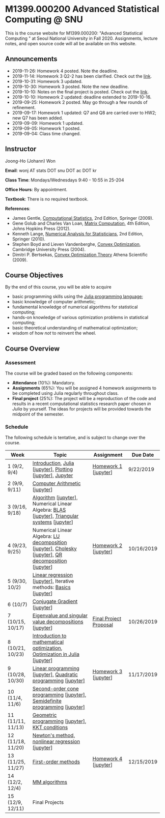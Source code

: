 # M1399.000200 Advanced Statistical Computing @ SNU

This is the course website for M1399.000200: "Advanced Statistical Computing " at Seoul National University in Fall 2020. Assignments, lecture notes, and open source code will all be available on this website.

## Announcements

* 2019-11-26: Homework 4 posted. Note the deadline.
* 2019-11-14: Homework 3 Q2-2 has been clarified. Check out the [link](./hw/hw3/hw03.html).
* 2019-10-31: Homework 3 updated.
* 2019-10-30: Homework 3 posted. Note the new deadline.
* 2019-10-10: Notes on the final project is posted. Check out the [link](./project/project.md).
* 2019-10-10: Homework 2 updated: deadline extended to 2019-10-16.
* 2019-09-25: Homework 2 posted. May go through a few rounds of refinement.
* 2019-09-17: Homework 1 updated: Q7 and Q8 are carried over to HW2; new Q7 has been added.
* 2019-09-09: Homework 1 updated.
* 2019-09-05: Homework 1 posted.
* 2019-09-04: Class time changed.

## Instructor 

Joong-Ho (Johann) Won

**Email**: wonj AT stats DOT snu DOT ac DOT kr

**Class Time**: Mondays/Wednesdays 9:40 - 10:55 in 25-204

**Office Hours**: By appointment.

**Textbook**: There is no required textbook.

**References**: 

- James Gentle, [Computational Statistics](https://link.springer.com/book/10.1007%2F978-0-387-98144-4), 2nd Edition, Springer (2009).
- Gene Golub and Charles Van Loan, [Matrix Computation](https://www.amazon.com/Computations-Hopkins-Studies-Mathematical-Sciences/dp/1421407949/ref=sr_1_1?keywords=matrix+computation+golub&qid=1567157884&s=gateway&sr=8-1), 4th Edition, Johns Hopkins Press (2012).
- Kenneth Lange, [Numerical Analysis for Statisticians](https://link.springer.com/book/10.1007%2F978-1-4419-5945-4), 2nd Edition, Springer (2010).
- Stephen Boyd and Lieven Vandenberghe, [Convex Optimization](https://web.stanford.edu/~boyd/cvxbook/), Cambridge University Press (2004).
- Dimitri P. Bertsekas, [Convex Optimization Theory](http://www.athenasc.com/convexduality.html) Athena Scientific (2009).
	

## Course Objectives

By the end of this course, you will be able to acquire

- basic programming skills using the [Julia programming language](https://julialang.org);
- basic knowledge of computer arithmetic;
- fundamental knowledge of numerical algorithms for statistical computing;
- hands-on knowledge of various optimization problems in statistical computing;
- basic theoretical understanding of mathematical optimization;
- wisdom of how *not* to reinvent the wheel.

## Course Overview

### Assessment

The course will be graded based on the following components:

- **Attendance** (10%): Mandatory.
- **Assignments** (65%): You will be assigned 4 homework assignments to be completed using Julia regularly throughout class. 
- **Final project** (25%): The project will be a reproduction of the code and results in a recent computational statistics research paper chosen *in Julia* by yourself. The ideas for projects will be provided towards the midpoint of the semester.

### Schedule

The following schedule is tentative, and is subject to change over the course.

| Week | Topic | Assignment | Due Date |
|---| --- | --- | --- | 
| 1 (9/2, 9/4)      | [Introduction](./lectures/01-intro/intro.html), [Julia ](./lectures/02-juliaintro/juliaintro.html) [[jupyter](./lectures/02-juliaintro/juliaintro.ipynb)], [Plotting](./lectures/02-juliaintro/juliaplots.html) [[jupyter](./lectures/02-juliaintro/juliaplots.ipynb)], [Jupyter](./lectures/02-juliaintro/jupyter.html) | [Homework 1](./hw/hw1/hw01.html) [[jupyter](./hw/hw1/hw01.ipynb)] | 9/22/2019 |
| 2 (9/9, 9/11)     | [Computer Arithmetic](./lectures/03-arith/arith.html) [[jupyter](./lectures/03-arith/arith.ipynb)] |  |   |
| 3 (9/16, 9/18)    | [Algorithm](./lectures/04-algo/algo.html) [[jupyter](./lectures/04-algo/algo.ipynb)], Numerical Linear Algebra: [BLAS](./lectures/05-numalgintro/numalgintro.html) [[jupyter](./lectures/05-numalgintro/numalgintro.ipynb)], [Triangular systems](./lectures/06-trisys/trisys.html) [[jupyter](./lectures/06-trisys/trisys.ipynb)]|  |  |
| 4 (9/23, 9/25)    | Numerical Linear Algebra: [LU decomposition](./lectures/07-gelu/gelu.html) [[jupyter](./lectures/07-gelu/gelu.ipynb)], [Cholesky](./lectures/08-chol/chol.html) [[jupyter](./lectures/08-chol/chol.ipynb)], [QR decomposition](./lectures/09-qr/qr.html) [[jupyter](./lectures/09-qr/qr.ipynb)] | [Homework 2](./hw/hw2/hw02.html) [[jupyter](./hw/hw2/hw02.ipynb)] | 10/16/2019  |
| 5 (9/30, 10/2)    | [Linear regression](./lectures/10-linreg/linreg.html) [[jupyter](./lectures/10-linreg/linreg.ipynb)], Iterative methods: [Basics](./lectures/11-iterative/iterative.html) [[jupyter](./lectures/11-iterative/iterative.ipynb)] | |  |  |
| 6 (10/7)          | [Conjugate Gradient](./lectures/12-cg/cg.html) [[jupyter](./lectures/12-cg/cg.ipynb)] |  |  |
| 7 (10/15, 10/17)  | [Eigenvalue and singular value decompositions](./lectures/13-eigsvd/eigsvd.html) [[jupyter](./lectures/13-eigsvd/eigsvd.ipynb)]  | [Final Project Proposal](./project/project.md)  | 10/26/2019  |
| 8 (10/21, 10/23)  | [Introduction to mathematical optimization](./lectures/14-optmintro/optmintro.html), [Optimization in Julia](./lectures/15-juliaopt/juliaopt.html) [[jupyter]](./lectures/15-juliaopt/juliaopt.ipynb) | | |
| 9 (10/28, 10/30)  | [Linear programming](./lectures/16-lp/lp.html) [[jupyter]](./lectures/16-lp/lp.ipynb), [Quadratic programming](./lectures/17-qp/qp.html) [[jupyter]](./lectures/17-qp/qp.ipynb)  | [Homework 3](./hw/hw3/hw03.html) [[jupyter](./hw/hw3/hw03.ipynb)] | 11/17/2019 |
| 10 (11/4, 11/6)   | [Second-order cone programming](./lectures/18-socp/socp.html) [[jupyter]](./lectures/18-socp/socp.ipynb), [Semidefinite programming](./lectures/19-sdp/sdp.html) [[jupyter]](./lectures/19-sdp/sdp.ipynb) |  |  |
| 11 (11/11, 11/13) | [Geometric programming](./lectures/20-gp/gp.html) [[jupyter]](./lectures/20-gp/gp.ipynb), [KKT conditions](./lectures/21-kkt/kkt.html) | | |
| 12 (11/18, 11/20) | [Newton's method, nonlinear regression](./lectures/22-newton/newton.html) [[jupyter]](./lectures/22-newton/newton.ipynb)  | |  |
| 13 (11/25, 11/27) | [First-order methods](./lectures/23-first/first.html) | [Homework 4](./hw/hw4/hw04.html) [[jupyter](./hw/hw4/hw04.ipynb)] | 12/15/2019 |
| 14 (12/2, 12/4)   | [MM algorithms](./lectures/24-mm/mm.html) |  |  |
| 15 (12/9, 12/11)  | Final Projects      |  |  |


